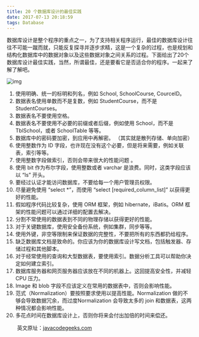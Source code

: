 ```yaml
---
title: 20 个数据库设计的最佳实践
date: 2017-07-13 20:18:59
tags: Database
---
```


数据库设计是整个程序的重点之一，为了支持相关程序运行，最佳的数据库设计往往不可能一蹴而就，只能反复探寻并逐步求精，这是一个复杂的过程，也是规划和结构化数据库中的数据对象以及这些数据对象之间关系的过程。下面给出了20个数据库设计最佳实践，当然，所谓最佳，还是要看它是否适合你的程序。一起来了解了解吧。

 ![img](http://osoa5juml.bkt.clouddn.com//image/site/1499949068975.gif)



<!-- more -->



1. 使用明确、统一的标明和列名，例如 School, SchoolCourse, CourceID。
2. 数据表名使用单数而不是复数，例如 StudentCourse，而不是 StudentCourses。
3. 数据表名不要使用空格。
4. 数据表名不要使用不必要的前缀或者后缀，例如使用 School，而不是 TblSchool，或者 SchoolTable 等等。
5. 数据库中的密码要加密，到应用中再解密。 （其实就是散列存储、单向加密）
6. 使用整数作为 ID 字段，也许现在没有这个必要，但是将来需要，例如关联表，索引等等。
7. 使用整数字段做索引，否则会带来很大的性能问题 。
8. 使用 bit 作为布尔字段，使用整数或者 varchar 是浪费。同时，这类字段应该以 “Is” 开头。
9. 要经过认证才能访问数据库，不要给每一个用户管理员权限。
10. 尽量避免使用 “select *”，而使用 “select [required_column_list]” 以获得更好的性能。
11. 假如程序代码比较复杂，使用 ORM 框架，例如 hibernate，iBatis。ORM 框架的性能问题可以通过详细的配置去解决。
12. 分割不常使用的数据表到不同的物理存储以获得更好的性能。
13. 对于关键数据库，使用安全备份系统，例如集群，同步等等。
14. 使用外键，非空等限制来保证数据的完整性，不要把所有的东西都扔给程序。
15. 缺乏数据库文档是致命的。你应该为你的数据库设计写文档，包括触发器、存储过程和其他脚本。
16. 对于经常使用的查询和大型数据表，要使用索引。数据分析工具可以帮助你决定如何建立索引。
17. 数据库服务器和网页服务器应该放在不同的机器上。这回提高安全性，并减轻 CPU 压力。
18. Image 和 blob 字段不应该定义在常用的数据表中，否则会影响性能。
19. 范式（Normalization）要按照要求使用以提高性能。Normalization 做的不够会导致数据冗余，而过度Normalization 会导致太多的 join 和数据表，这两种情况都会影响性能。
20. 多花点时间在数据库设计上，否则你将来会付出加倍的时间来偿还。

　　英文原址：[javacodegeeks.com](http://www.javacodegeeks.com/2012/02/20-database-design-best-practices.html)